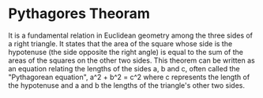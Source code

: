 # Pythagores Theoram
It is a fundamental relation in Euclidean geometry among the three sides of a right triangle. It states that the area of the square whose side is the hypotenuse (the side opposite the right angle) is equal to the sum of the areas of the squares on the other two sides. This theorem can be written as an equation relating the lengths of the sides a, b and c, often called the "Pythagorean equation",
a^2 + b^2 = c^2
where c represents the length of the hypotenuse and a and b the lengths of the triangle's other two sides.



